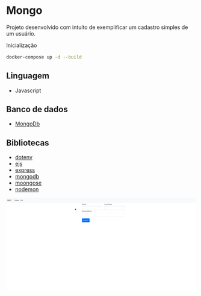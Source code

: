 # Mongo

Projeto desenvolvido com intuíto de exemplificar um cadastro simples de um usuário.


Inicialização
```bash
docker-compose up -d --build
```

## Linguagem

* Javascript

## Banco de dados
* [MongoDb](https://www.mongodb.com/cloud/atlas/lp/try2?utm_content=rlsavisitor&utm_source=google&utm_campaign=gs_americas_rlsamultirest_search_core_brand_atlas_desktop_rlsa&utm_term=mongodb&utm_medium=cpc_paid_search&utm_ad=e&utm_ad_campaign_id=14412646314&adgroup=131761122172&gclid=Cj0KCQjw06OTBhC_ARIsAAU1yOWO7g2Cw2aucRs9MzuWBWRnzuTouieskdxWam0sRYCG96UBrHxqC0MaAp01EALw_wcB)

## Bibliotecas
* [dotenv](https://www.npmjs.com/package/dotenv)
* [ejs](https://www.npmjs.com/package/ejs)
* [express](https://www.npmjs.com/package/express)
* [mongodb](https://www.npmjs.com/package/mongodb)
* [moongose](https://www.npmjs.com/package/moongose)
* [nodemon](https://www.npmjs.com/package/nodemon)

![](App.gif)
